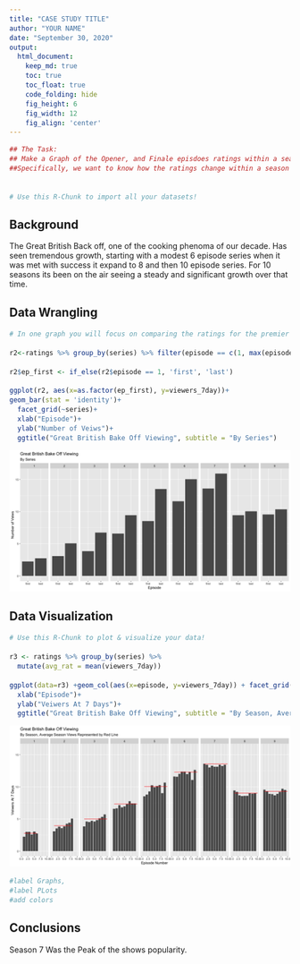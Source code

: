 ```yaml
---
title: "CASE STUDY TITLE"
author: "YOUR NAME"
date: "September 30, 2020"
output:
  html_document:  
    keep_md: true
    toc: true
    toc_float: true
    code_folding: hide
    fig_height: 6
    fig_width: 12
    fig_align: 'center'
---
```







```r
## The Task:
## Make a Graph of the Opener, and Finale episdoes ratings within a season comparision?
##Specifically, we want to know how the ratings change within a season and across seasons. In one graph you will focus on comparing the ratings for the premier and finale of each season. In another graph, we'll want to compare mean ratings across seasons while not loosing track of each episode's rating within a season.


# Use this R-Chunk to import all your datasets!
```

## Background

The Great British Back off, one of the cooking phenoma of our decade. Has seen tremendous growth, starting with a modest 6 episode series when it was met with success it expand to 8 and then 10 episode series.  For 10 seasons its been on the air seeing a steady and significant growth over that time.

## Data Wrangling


```r
# In one graph you will focus on comparing the ratings for the premier and finale of each season. 

r2<-ratings %>% group_by(series) %>% filter(episode == c(1, max(episode)))

r2$ep_first <- if_else(r2$episode == 1, 'first', 'last')

ggplot(r2, aes(x=as.factor(ep_first), y=viewers_7day))+
geom_bar(stat = 'identity')+
  facet_grid(~series)+
  xlab("Episode")+
  ylab("Number of Veiws")+
  ggtitle("Great British Bake Off Viewing", subtitle = "By Series")
```

![](Miles_Task_5_files/figure-html/tidy_data-1.png)<!-- -->

## Data Visualization


```r
# Use this R-Chunk to plot & visualize your data!

r3 <- ratings %>% group_by(series) %>% 
  mutate(avg_rat = mean(viewers_7day))

ggplot(data=r3) +geom_col(aes(x=episode, y=viewers_7day)) + facet_grid(~series) +scale_x_continuous(name="Episode Number", limits=c(0, 10))  +geom_line(aes(x=episode, y=avg_rat), col="red")+
  xlab("Episode")+
  ylab("Veiwers At 7 Days")+
  ggtitle("Great British Bake Off Viewing", subtitle = "By Season, Average Season Views Represented by Red Line")
```

![](Miles_Task_5_files/figure-html/plot_data-1.png)<!-- -->

```r
#label Graphs,
#label PLots
#add colors
```

## Conclusions

Season 7 Was the Peak of the shows popularity.  
